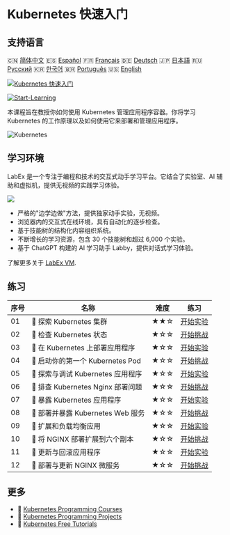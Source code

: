 # Kubernetes 快速入门

## 支持语言

🇨🇳 [简体中文](README_zh.md) 🇪🇸 [Español](README_es.md) 🇫🇷 [Français](README_fr.md) 🇩🇪 [Deutsch](README_de.md) 🇯🇵 [日本語](README_ja.md) 🇷🇺 [Русский](README_ru.md) 🇰🇷 [한국어](README_ko.md) 🇧🇷 [Português](README_pt.md) 🇺🇸 [English](README.md) 

[![Kubernetes 快速入门](https://cover-creator.labex.io/quick-start-with-kubernetes.png?lang=zh)](https://labex.io/zh/courses/quick-start-with-kubernetes)

[![Start-Learning](https://img.shields.io/badge/Start-Learning-whitesmoke?style=for-the-badge)](https://labex.io/zh/courses/quick-start-with-kubernetes)

本课程旨在教授你如何使用 Kubernetes 管理应用程序容器。你将学习 Kubernetes 的工作原理以及如何使用它来部署和管理应用程序。

![Kubernetes](https://img.shields.io/badge/Kubernetes-whitesmoke?style=for-the-badge&logo=kubernetes)


## 学习环境

LabEx 是一个专注于编程和技术的交互式动手学习平台。它结合了实验室、AI 辅助和虚拟机，提供无视频的实践学习体验。

![](https://tutorial-screenshot.getvm.io/images/vm-1725247253.png)

- 严格的"边学边做"方法，提供独家动手实验，无视频。
- 浏览器内的交互式在线环境，具有自动化的逐步检查。
- 基于技能树的结构化内容组织系统。
- 不断增长的学习资源，包含 30 个技能树和超过 6,000 个实验。
- 基于 ChatGPT 构建的 AI 学习助手 Labby，提供对话式学习体验。

了解更多关于 [LabEx VM](https://support.labex.io/using-labex/virtual-machine).

## 练习

|   序号 | 名称                              | 难度   | 练习                                                                                                                             |
|--------|-----------------------------------|--------|----------------------------------------------------------------------------------------------------------------------------------|
|     01 | 📖 探索 Kubernetes 集群           | ★★☆    | <a target='_blank' href='https://labex.io/zh/tutorials/kubernetes-explore-the-kubernetes-cluster-434519'>开始实验</a>            |
|     02 | 🎯 检查 Kubernetes 状态           | ★☆☆    | <a target='_blank' href='https://labex.io/zh/labs/kubernetes-check-kubernetes-status-434775'>开始挑战</a>                        |
|     03 | 📖 在 Kubernetes 上部署应用程序   | ★☆☆    | <a target='_blank' href='https://labex.io/zh/tutorials/kubernetes-deploy-applications-on-kubernetes-434644'>开始实验</a>         |
|     04 | 🎯 启动你的第一个 Kubernetes Pod  | ★☆☆    | <a target='_blank' href='https://labex.io/zh/tutorials/kubernetes-launch-your-first-kubernetes-pod-434769'>开始挑战</a>          |
|     05 | 📖 探索与调试 Kubernetes 应用程序 | ★☆☆    | <a target='_blank' href='https://labex.io/zh/tutorials/kubernetes-explore-and-debug-kubernetes-applications-434645'>开始实验</a> |
|     06 | 🎯 排查 Kubernetes Nginx 部署问题 | ★☆☆    | <a target='_blank' href='https://labex.io/zh/labs/kubernetes-troubleshoot-kubernetes-nginx-deployment-434782'>开始挑战</a>       |
|     07 | 📖 暴露 Kubernetes 应用程序       | ★☆☆    | <a target='_blank' href='https://labex.io/zh/tutorials/kubernetes-expose-kubernetes-applications-434647'>开始实验</a>            |
|     08 | 🎯 部署并暴露 Kubernetes Web 服务 | ★☆☆    | <a target='_blank' href='https://labex.io/zh/labs/kubernetes-deploy-and-expose-kubernetes-web-services-434804'>开始挑战</a>      |
|     09 | 📖 扩展和负载均衡应用             | ★☆☆    | <a target='_blank' href='https://labex.io/zh/tutorials/kubernetes-scale-and-load-balance-applications-434648'>开始实验</a>       |
|     10 | 🎯 将 NGINX 部署扩展到六个副本    | ★☆☆    | <a target='_blank' href='https://labex.io/zh/labs/kubernetes-scale-nginx-deployment-to-six-replicas-434818'>开始挑战</a>         |
|     11 | 📖 更新与回滚应用程序             | ★☆☆    | <a target='_blank' href='https://labex.io/zh/tutorials/kubernetes-update-and-rollback-applications-434649'>开始实验</a>          |
|     12 | 🎯 部署与更新 NGINX 微服务        | ★☆☆    | <a target='_blank' href='https://labex.io/zh/tutorials/kubernetes-deploy-and-update-nginx-microservice-434821'>开始挑战</a>      |

## 更多

- 🔗 [Kubernetes Programming Courses](https://github.com/labex-labs/awesome-programming-courses)
- 🔗 [Kubernetes Programming Projects](https://github.com/labex-labs/awesome-programming-projects)
- 🔗 [Kubernetes Free Tutorials](https://github.com/labex-labs/kubernetes-free-tutorials)

